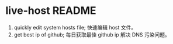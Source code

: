 # live-host README
1. quickly edit system hosts file; 快速编辑 host 文件。
2. get best ip of github; 每日获取最佳 github ip 解决 DNS 污染问题。